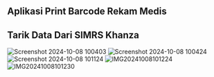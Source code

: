 Aplikasi Print Barcode Rekam Medis
-----------------------------------------------
Tarik Data Dari SIMRS Khanza
-----------------------------------------------
![Screenshot 2024-10-08 100403](https://github.com/user-attachments/assets/e9724e0c-1031-4763-846f-1a8b428569de)
![Screenshot 2024-10-08 100424](https://github.com/user-attachments/assets/154ba755-ef1f-446d-8c9b-04522db396c7)
![Screenshot 2024-10-08 101124](https://github.com/user-attachments/assets/73f66c6b-0386-429f-b1b7-781f77305bf6)
![IMG20241008101224](https://github.com/user-attachments/assets/f77482b0-3904-4822-b053-e0ef2b2dd034)
![IMG20241008101230](https://github.com/user-attachments/assets/e0e04eb5-0e58-41e9-851e-c000ccbc5de9)
